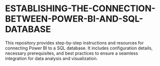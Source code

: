 # ESTABLISHING-THE-CONNECTION-BETWEEN-POWER-BI-AND-SQL-DATABASE
This repository provides step-by-step instructions and resources for connecting Power BI to a SQL database. It includes configuration details, necessary prerequisites, and best practices to ensure a seamless integration for data analysis and visualization.

